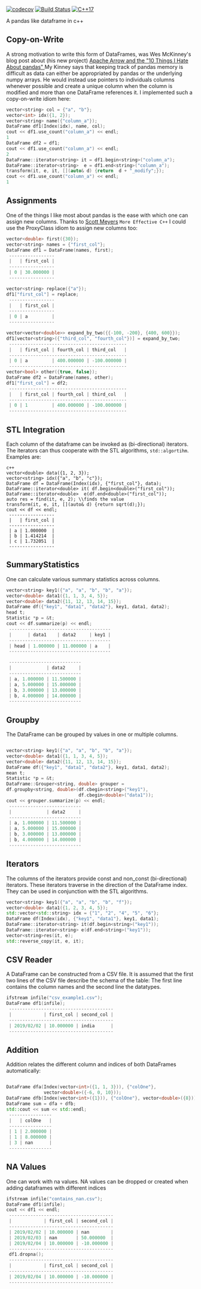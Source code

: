 

[![codecov](https://codecov.io/gh/FabianSchuetze/DataFrame/branch/master/graph/badge.svg?token=Pr0wisZZGU)](https://codecov.io/gh/FabianSchuetze/DataFrame)
[![Build Status](https://travis-ci.com/FabianSchuetze/DataFrame.svg?token=TFtgu8GKEKx7cZJZSt2F&branch=master)](https://travis-ci.com/FabianSchuetze/DataFrame)
[![C++17](https://img.shields.io/badge/C%2B%2B-17-blue.svg)](https://isocpp.org/std/the-standard )

A pandas like dataframe in c++

Copy-on-Write
--------
A strong motivation to write this form of DataFrames, was Wes McKinney's blog post about (his new project) [Apache Arrow and the "10 Things I Hate About pandas" ](https://wesmckinney.com/blog/apache-arrow-pandas-internals/)
My Kinney says that keeping track of pandas memory is difficult as data can either be appropriated by pandas or the underlying
numpy arrays. He would instead use pointers to individuals columns whenever possible and create a unique column when the column is modified and more than one DataFrame references it. I implemented such a copy-on-write idiom here: 
```c++
vector<string> col = {"a", "b"};
vector<int> idx({1, 2});
vector<string> name({"column_a"});
DataFrame df1(Index(idx), name, col);
cout << df1.use_count("column_a") << endl; 
1
DataFrame df2 = df1;
cout << df1.use_count("column_a") << endl;
2
DataFrame::iterator<string> it = df1.begin<string>("column_a");
DataFrame::iterator<string>  e = df1.end<string>("column_a");
transform(it, e, it, [](auto& d) {return  d + "_modify";});
cout << df1.use_count("column_a") << endl;
1

```

Assignments
-----------
One of the things I like most about pandas is the ease with which one
can assign new columns. Thanks to [Scott Meyers](https://www.aristeia.com/)
``More Effective C++`` I could use the ProxyClass idiom to assign new columns
too:

```c++
vector<double> first({30});
vector<string> names = {"first_col"};
DataFrame df1 = DataFrame(names, first);
 -----------------
 |   | first_col |
 -----------------
 | 0 | 30.000000 |
 -----------------

vector<string> replace({"a"});
df1["first_col"] = replace;
 -----------------
 |   | first_col |
 -----------------
 | 0 | a         |
 -----------------

vector<vector<double>> expand_by_two({{-100, -200}, {400, 600}});
df1[vector<string>({"third_col", "fourth_col"})] = expand_by_two;
 --------------------------------------------
 |   | first_col | fourth_col | third_col   |
 --------------------------------------------
 | 0 | a         | 400.000000 | -100.000000 |
 --------------------------------------------
vector<bool> other({true, false});
DataFrame df2 = DataFrame(names, other);
df1["first_col"] = df2;
 --------------------------------------------
 |   | first_col | fourth_col | third_col   |
 --------------------------------------------
 | 0 | 1         | 400.000000 | -100.000000 |
 --------------------------------------------

```

STL Integration
---------------
Each column of the dataframe can be invoked as (bi-directional) iterators. The iterators
can thus cooperate with the STL algorithms, `std::algortihm`. Examples 
are:
```
c++
vector<double> data({1, 2, 3});
vector<string> idx({"a", "b", "c"});
DataFrame df = DataFrame(Index(idx), {"first_col"}, data);
DataFrame::iterator<double> it( df.begin<double>("first_col"));
DataFrame::iterator<double>  e(df.end<double>("first_col"));
auto res = find(it, e, 2); \\finds the value
transform(it, e, it, [](auto& d) {return sqrt(d);});
cout << df << endl;
 -----------------
 |   | first_col |
 -----------------
 | a | 1.000000  |
 | b | 1.414214  |
 | c | 1.732051  |
 -----------------
```


SummaryStatistics
-----------------
One can calculate various summary statistics across columns.
```c++
vector<string> key1({"a", "a", "b", "b", "a"});
vector<double> data1({1, 1, 3, 4, 5});
vector<double> data2({11, 12, 13, 14, 15});
DataFrame df({"key1", "data1", "data2"}, key1, data1, data2);
head t;
Statistic *p = &t;
cout << df.summarize(p) << endl;
 --------------------------------------
 |      | data1    | data2     | key1 |
 --------------------------------------
 | head | 1.000000 | 11.000000 | a    |
 --------------------------------------

 ---------------------------
 |             | data2     |
 ---------------------------
 | a, 1.000000 | 11.500000 |
 | a, 5.000000 | 15.000000 |
 | b, 3.000000 | 13.000000 |
 | b, 4.000000 | 14.000000 |
 ---------------------------
```

Groupby
-------
The DataFrame can be grouped by values in one or multiple columns.
```c++

vector<string> key1({"a", "a", "b", "b", "a"});
vector<double> data1({1, 1, 3, 4, 5});
vector<double> data2({11, 12, 13, 14, 15});
DataFrame df({"key1", "data1", "data2"}, key1, data1, data2);
mean t;
Statistic *p = &t;
DataFrame::Grouper<string, double> grouper =
df.groupby<string, double>(df.cbegin<string>("key1"),
                           df.cbegin<double>("data1"));
cout << grouper.summarize(p) << endl;
 ---------------------------
 |             | data2     |
 ---------------------------
 | a, 1.000000 | 11.500000 |
 | a, 5.000000 | 15.000000 |
 | b, 3.000000 | 13.000000 |
 | b, 4.000000 | 14.000000 |
 ---------------------------
```

Iterators
---------
The columns of the iterators provide const and non_const (bi-directional)
iterators. These iterators traverse in the direction of the DataFrame
index. They can be used in conjunction with the STL algorithms.
```c++
vector<string> key1({"a", "a", "b", "b", "f"});
vector<double> data1({1, 2, 3, 4, 5});
std::vector<std::string> idx = {"1", "2", "4", "5", "6"};
DataFrame df(Index(idx), {"key1", "data1"}, key1, data1);
DataFrame::iterator<string> it(df.begin<string>("key1"));
DataFrame::iterator<string> e(df.end<string>("key1"));
vector<string>res(it, e);
std::reverse_copy(it, e, it);
```

CSV Reader
---------
A DataFrame can be constructed from a CSV file. It is assumed that the
first two lines of the CSV file describe the schema of the table: The first line contains the column names and the second line the datatypes.
```c++
ifstream infile("csv_example1.csv");
DataFrame df1(infile);
 ---------------------------------------
 |            | first_col | second_col |
 ---------------------------------------
 | 2019/02/02 | 10.000000 | india      |
 ---------------------------------------
```

Addition
--------
Addition relates the different column and indices of both DataFrames
automatically:
```c++

DataFrame dfa(Index(vector<int>({1, 1, 3})), {"colOne"},
              vector<double>({-6, 0, 10}));
DataFrame dfb(Index(vector<int>({1})), {"colOne"}, vector<double>({8}));
DataFrame sum = dfa + dfb;
std::cout << sum << std::endl;
 ----------------
 |   | colOne   |
 ----------------
 | 1 | 2.000000 |
 | 1 | 8.000000 |
 | 3 | nan      |
 ----------------
```

NA Values
---------
One can work with na values. NA values can be dropped or created when adding
dataframes with different indices
```c++
ifstream infile("contains_nan.csv");
DataFrame df1(infile);
cout << df1 << endl;
 ---------------------------------------
 |            | first_col | second_col |
 ---------------------------------------
 | 2019/02/02 | 10.000000 | nan        |
 | 2019/02/03 | nan       | 50.000000  |
 | 2019/02/04 | 10.000000 | -10.000000 |
 ---------------------------------------
 df1.dropna();
 ---------------------------------------
 |            | first_col | second_col |
 ---------------------------------------
 | 2019/02/04 | 10.000000 | -10.000000 |
 ---------------------------------------
```




